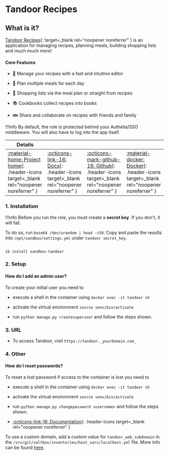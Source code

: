 # Tandoor Recipes

## What is it?

[Tandoor Recipes](https://github.com/TandoorRecipes/recipes){: target=_blank rel="noopener noreferrer" }  is an application for managing recipes, planning meals, building shopping lists and much much more!

#### Core Features

- 🥗 Manage your recipes with a fast and intuitive editor

- 📆 Plan multiple meals for each day

- 🛒 Shopping lists via the meal plan or straight from recipes

- 📚 Cookbooks collect recipes into books

- 👪 Share and collaborate on recipes with friends and family


!!!info
    By default, the role is protected behind your Authelia/SSO middleware. You will also have to log into the app itself.

| Details     |             |             |             |
|-------------|-------------|-------------|-------------|
| [:material-home: Project home](https://github.com/TandoorRecipes/recipes){: .header-icons target=_blank rel="noopener noreferrer" } | [:octicons-link-16: Docs](https://docs.tandoor.dev/){: .header-icons target=_blank rel="noopener noreferrer" } | [:octicons-mark-github-16: Github](https://github.com/TandoorRecipes/recipes){: .header-icons target=_blank rel="noopener noreferrer" } | [:material-docker: Docker](https://hub.docker.com/r/vabene1111/recipes){: .header-icons target=_blank rel="noopener noreferrer" }|

### 1. Installation

!!!info
    Before you run the role, you must create a **secret key**. If you don't, it will fail. 

To do so, run `base64 /dev/urandom | head -c50`. Copy and paste the results into `/opt/sandbox/settings.yml` under `tandoor secret_key`.

``` shell

sb install sandbox-tandoor

```

### 2. Setup

#### How do I add an admin user?

To create your initial user you need to

- execute a shell in the container using `docker exec -it tandoor sh`

- activate the virtual environment `source venv/bin/activate`

- run `python manage.py createsuperuser` and follow the steps shown.

### 3. URL

- To access Tandoor, visit `https://tandoor._yourdomain.com_`

### 4. Other

#### How do I reset passwords?

To reset a lost password if access to the container is lost you need to

- execute a shell in the container using `docker exec -it tandoor sh`

- activate the virtual environment `source venv/bin/activate`

- run `python manage.py changepassword <username>` and follow the steps shown.


- [:octicons-link-16: Documentation](https://docs.tandoor.dev/){: .header-icons target=_blank rel="noopener noreferrer" }

To use a custom domain, add a custom value for `tandoor_web_subdomain` in the `/srv/git/saltbox/inventories/host_vars/localhost.yml` file. More info can be found [here](https://docs.saltbox.dev/saltbox/inventory/).
